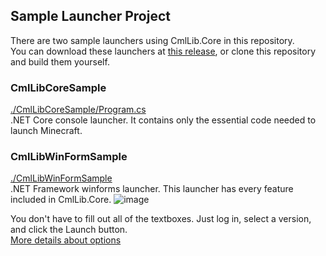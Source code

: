 ## Sample Launcher Project

There are two sample launchers using CmlLib.Core in this repository.  
You can download these launchers at [this release](https://github.com/AlphaBs/CmlLib.Core/releases), or clone this repository and build them yourself.

### CmlLibCoreSample

[./CmlLibCoreSample/Program.cs](https://github.com/AlphaBs/CmlLib.Core/blob/v3.0.0/CmlLibCoreSample/Program.cs)  
.NET Core console launcher. It contains only the essential code needed to launch Minecraft.

### CmlLibWinFormSample

[./CmlLibWinFormSample](https://github.com/AlphaBs/CmlLib.Core/tree/v3.0.0/CmlLibWinFormSample)  
.NET Framework winforms launcher. This launcher has every feature included in CmlLib.Core.
![image](https://user-images.githubusercontent.com/17783561/82755684-2b385980-9e10-11ea-966e-9edb2f1c0718.png)

You don't have to fill out all of the textboxes. Just log in, select a version, and click the Launch button.  
[More details about options](https://github.com/AlphaBs/CmlLib.Core/wiki/MLaunchOption)
